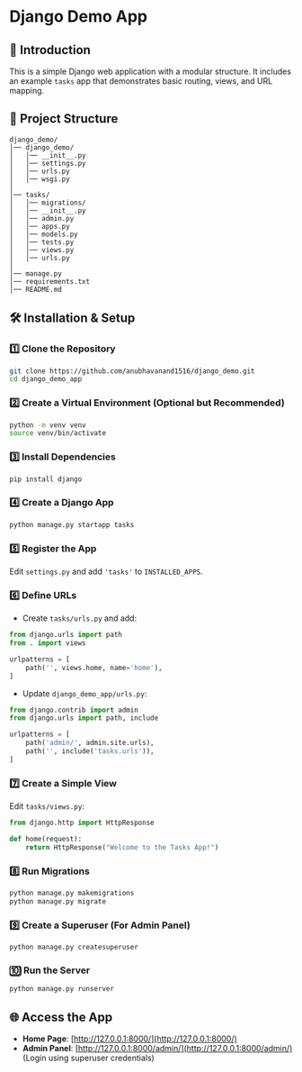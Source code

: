 # Django Demo App

## 🚀 Introduction
This is a simple Django web application with a modular structure. It includes an example `tasks` app that demonstrates basic routing, views, and URL mapping.

## 📁 Project Structure
```
django_demo/
│── django_demo/
│   │── __init__.py
│   │── settings.py
│   │── urls.py
│   │── wsgi.py
│
│── tasks/
│   │── migrations/
│   │── __init__.py
│   │── admin.py
│   │── apps.py
│   │── models.py
│   │── tests.py
│   │── views.py
│   │── urls.py
│
│── manage.py
│── requirements.txt
│── README.md
```

## 🛠 Installation & Setup

### 1️⃣ Clone the Repository
```bash
git clone https://github.com/anubhavanand1516/django_demo.git
cd django_demo_app
```

### 2️⃣ Create a Virtual Environment (Optional but Recommended)
```bash
python -m venv venv
source venv/bin/activate 
```

### 3️⃣ Install Dependencies
```bash
pip install django
```

### 4️⃣ Create a Django App
```bash
python manage.py startapp tasks
```

### 5️⃣ Register the App
Edit `settings.py` and add `'tasks'` to `INSTALLED_APPS`.

### 6️⃣ Define URLs
- Create `tasks/urls.py` and add:
```python
from django.urls import path
from . import views

urlpatterns = [
    path('', views.home, name='home'),
]
```

- Update `django_demo_app/urls.py`:
```python
from django.contrib import admin
from django.urls import path, include

urlpatterns = [
    path('admin/', admin.site.urls),
    path('', include('tasks.urls')),
]
```

### 7️⃣ Create a Simple View
Edit `tasks/views.py`:
```python
from django.http import HttpResponse

def home(request):
    return HttpResponse("Welcome to the Tasks App!")
```

### 8️⃣ Run Migrations
```bash
python manage.py makemigrations
python manage.py migrate
```

### 9️⃣ Create a Superuser (For Admin Panel)
```bash
python manage.py createsuperuser
```

### 🔟 Run the Server
```bash
python manage.py runserver
```

## 🌐 Access the App
- **Home Page**: [http://127.0.0.1:8000/](http://127.0.0.1:8000/)
- **Admin Panel**: [http://127.0.0.1:8000/admin/](http://127.0.0.1:8000/admin/) (Login using superuser credentials)

